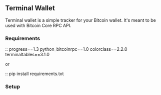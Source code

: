 ## Terminal Wallet

Terminal wallet is a simple tracker for your Bitcoin wallet. It's meant to be used with Bitcoin Core RPC API.

### Requirements
::
	progress==1.3
	python_bitcoinrpc==1.0
	colorclass==2.2.0
	terminaltables==3.1.0

or

::
	pip install requirements.txt

### Setup


